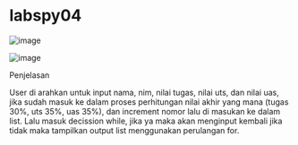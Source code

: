 # labspy04


![image](https://user-images.githubusercontent.com/56479448/72433946-0df1df80-37cd-11ea-8045-9ecbeba34562.png)


![image](https://user-images.githubusercontent.com/56479448/72434025-35e14300-37cd-11ea-8d01-935e4ad2008f.png)


Penjelasan

User di arahkan untuk input nama, nim, nilai tugas, nilai uts, dan nilai uas, jika sudah masuk ke dalam proses perhitungan nilai akhir yang mana (tugas 30%, uts 35%, uas 35%), dan increment nomor lalu di masukan ke dalam list. Lalu masuk decission while, jika ya maka akan menginput kembali jika tidak maka tampilkan output list menggunakan perulangan for.
